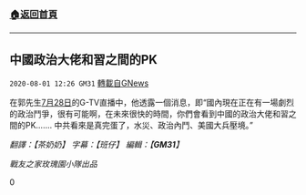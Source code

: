 ###  [:house:返回首頁](https://github.com/ourhimalayas/txt)
---

## 中國政治大佬和習之間的PK
`2020-08-01 12:26 GM31` [轉載自GNews](https://gnews.org/zh-hant/282211/)

在郭先生[7月28日](https://gtv.org/?videoid=5f204d4c152e6b7896a251b7)的G-TV直播中，他透露一個消息，即“國內現在正在有一場劇烈的政治鬥爭，很有可能啊，在未來很快的時間，你們會看到中國的政治大佬和習之間的PK……. 中共看來是真完蛋了，水災、政治內鬥、美國大兵壓境。”

*翻譯：【茶奶奶】* *字幕：【班仔】* *編輯：【**GM31**】*

*戰友之家玫瑰園小隊出品*

0
